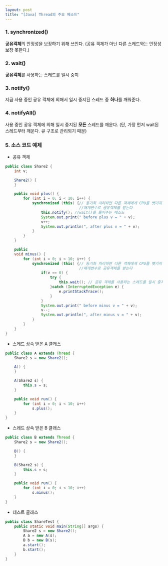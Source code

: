 ```yaml
---
layout: post
title: "[Java] Thread의 주요 메소드"
---
```


### 1. synchronized()
**공유객체**의 안정성을 보장하기 위해 쓰인다. (공유 객체가 아닌 다른 스레드와는 안정성 보장 못한다.)

### 2. wait()
**공유객체**를 사용하는 스레드를 일시 중지

### 3. notify()
지금 사용 중인 공유 객체에 의해서 일시 중지된 스레드 중 **하나**를 깨워준다.

### 4. notifyAll()
사용 중인 공유 객체에 의해 일시 중지된 **모든** 스레드를 깨운다. (단, 가장 먼저 wait된 스레드부터 깨운다. 큐 구조로 관리되기 때문)

### 5. 소스 코드 예제
- 공유 객체
```java
public class Share2 {
	int v;

	Share2() {
	}

	public void plus() {
		for (int i = 0; i < 10; i++) {
			synchronized (this) {// 동기화 처리하면 다른 객체에게 CPU를 뺏기지 않는다. 
								 //매개변수로 공유객체를 받는다
				this.notify(); //wait()를 풀어주는 메소드                 
				System.out.print(" before plus v = " + v);
				v++;
				System.out.println(", after plus v = " + v);
			}
		}
	}

	public 
	void minus() {
		for (int i = 0; i < 10; i++) {
			synchronized (this) {// 동기화 처리하면 다른 객체에게 CPU를 뺏기지 않는다. 
								 //매개변수로 공유객체를 받는다
				if(v == 0) {
					try {
						this.wait(); // 공유 객체를 사용하는 스레드를 일시 중지
					}catch (InterruptedException e) {
						e.printStackTrace();
					}
				}
				System.out.print(" before minus v = " + v);
				v--;
				System.out.println(", after minus v = " + v);
			}
		}
	}
}
```
- 스레드 상속 받은 A 클래스
```java
public class A extends Thread {
	Share2 s = new Share2();

	A() {
	}

	A(Share2 s) {
		this.s = s;
	}

	public void run() {
		for (int i = 0; i < 10; i++)
			s.plus();
	}
}
```
- 스레드 상속 받은 B 클래스
```java
public class B extends Thread {
	Share2 s = new Share2();

	B() {
	}

	B(Share2 s) {
		this.s = s;
	}

	public void run() {
		for (int i = 0; i < 10; i++)
			s.minus();
	}
}
```
- 테스트 클래스
```java
public class ShareTest {
	public static void main(String[] args) {
		Share2 s = new Share2();
		A a = new A(s);
		B b = new B(s);
		a.start();
		b.start();
	}
}
```
